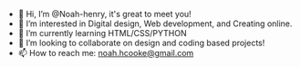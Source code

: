 - 👋 Hi, I’m @Noah-henry, it's great to meet you!
- 👀 I’m interested in Digital design, Web development, and Creating online.
- 🌱 I’m currently learning HTML/CSS/PYTHON
- 💞️ I’m looking to collaborate on design and coding based projects!
- 📫 How to reach me: noah.hcooke@gmail.com

<!---
Noah-henry/Noah-henry is a ✨ special ✨ repository because its `README.md` (this file) appears on your GitHub profile.
You can click the Preview link to take a look at your changes.
--->
